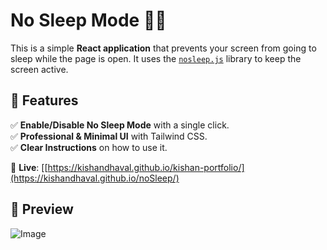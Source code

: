 # No Sleep Mode 🛌🚫

This is a simple **React application** that prevents your screen from going to sleep while the page is open. It uses the [`nosleep.js`](https://github.com/richtr/NoSleep.js) library to keep the screen active.

## 🚀 Features
✅ **Enable/Disable No Sleep Mode** with a single click.  
✅ **Professional & Minimal UI** with Tailwind CSS.  
✅ **Clear Instructions** on how to use it.  


🔗 **Live**: [[https://kishandhaval.github.io/kishan-portfolio/](https://kishandhaval.github.io/noSleep/)

## 📸 Preview

![Image](https://github.com/user-attachments/assets/8c13632e-ec0c-4e92-a873-d367defaf26d)
